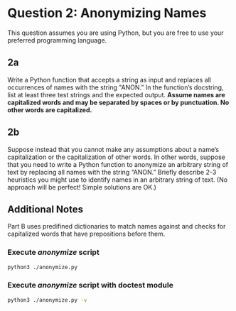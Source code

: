 # Question 2: Anonymizing Names

This question assumes you are using Python, but you are free to use your preferred programming language.

## 2a
 
Write a Python function that accepts a string as input and replaces all occurrences of names with the string "ANON.”  In the function’s docstring, list at least three test strings and the expected output. **Assume names are capitalized words and may be separated by spaces or by punctuation. No other words are capitalized.**
 
## 2b

Suppose instead that you cannot make any assumptions about a name’s capitalization or the capitalization of other words. In other words, suppose that you need to write a Python function to anonymize an arbitrary string of text by replacing all names with the string “ANON.” Briefly describe 2-3 heuristics you might use to identify names in an arbitrary string of text. (No approach will be perfect! Simple solutions are OK.)

## Additional Notes

Part B uses predifined dictionaries to match names against and checks for capitalized words that have prepositions before them.

### Execute _anonymize_ script

```bash
python3 ./anonymize.py
```

### Execute _anonymize_ script with doctest module

```bash
python3 ./anonymize.py -v
```
